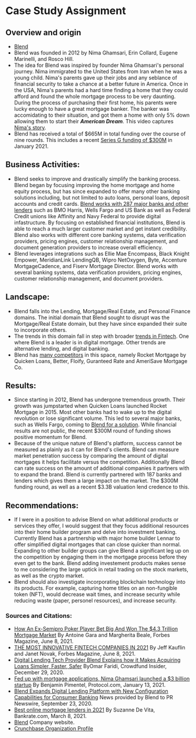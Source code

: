 # Case Study Assignment 
## Overview and origin  

* [Blend](https://blend.com/)
* Blend was founded in 2012 by Nima Ghamsari, Erin Collard, Eugene Marinelli, and Rosco Hill. 
* The idea for Blend was inspired by founder Nima Ghamsari's personal journey. Nima immigrated to the United States from Iran when he was a young child. Nima's parents gave up their jobs and any seblance of financial security to take a chance at a better future in America. Once in the USA, Nima's parents had a hard time finding a home that they could afford and found the whole mortgage process to be very daunting. During the process of purchasing their first home, his parents were lucky enough to have a great mortgage banker. The banker was accomidating to their situation, and got them a home with only 5% down allowing them to start their ***American Dream***. This video captures [Nima's story](https://vimeo.com/288628928).
* Blend has received a total of $665M in total funding over the course of nine rounds. This includes a recent [Series G funding of $300M](https://www.protocol.com/fintech/blend-mortgage-series-g-valuation) in January 2021.</p>
## Business Activities:
* Blend seeks to improve and drastically simplify the banking process. Blend began by focusing improving the home mortgage and home equity process, but has since expanded to offer many other banking solutions including, but not limited to auto loans, personal loans, deposit accounts and credit cards. [Blend works with 287 major banks and other lenders](https://blend.com/customers/) such as BMO Harris, Wells Fargo and US Bank as well as Federal Credit unions like Affinity and Navy Federal to provide digital infastructure. By focusing on established financial institutions, Blend is able to reach a much larger customer market and get instant credibility. Blend also works with different core banking systems, data verification providers, pricing engines, customer relationship management, and document generation providers to increase overall efficiency. 
* Blend leverages integrations such as Ellie Mae Encompass, Black Knight Empower, MeridianLink LendingQB, Wipro NetOxygen, Byte, Accenture MortgageCadence, and Fiserv Mortgage Director. Blend works with several banking systems, data verification providers, pricing engines, customer relationship management, and document providers.</p>
## Landscape:
* Blend falls into the Lending, Mortgage/Real Estate, and Personal Finance domains. The initial domain that Blend sought to disrupt was the Mortgage/Real Estate domain, but they have since expanded their suite to incorporate others. 
* The trends in this domain fall in step with broader [trends in Fintech](https://djangostars.com/blog/fintech-trends/). One where Blend is a leader is in digital mortgage. Other trends are alternative lending, and digital banking. 
* Blend has [many competitors](https://www.bankrate.com/mortgages/best-lenders/online-mortgage-lenders/) in this space, namely Rocket Mortgage by Quicken Loans, Better, Floify, Guranteed Rate and AmeriSave Mortgage Co.</p>
## Results:
* Since starting in 2012, Blend has undergone tremendous growth. Their growth was jumpstarted when Quicken Loans launched Rocket Mortgage in 2015. Most other banks had to wake up to the digital revolution or lose significant volume. This led to several major banks, such as Wells Fargo, coming to [Blend for a solution](https://www.forbes.com/sites/antoinegara/2021/06/08/how-an-ex-semipro-poker-player-bet-big-and-won-the-43-trillion-mortgage-market/?sh=c214ff66f7c2). While financial results are not public, the recent $300M round of funding shows positive momentum for Blend.
* Because of the unique nature of Blend's platform, success cannot be measured as plainly as it can for Blend's clients. Blend can measure market penetration success by comparing the amount of digital mortgages it helps facilitate versus the competition. Additionally Blend can rate success on the amount of additional companies it partners with to expand the brand. Blend is currently partnered with 187 banks and lenders which gives them a large impact on the market. The $300M funding round, as well as a recent $3.3B valuation lend credence to this.</p>
## Recommendations:
* If I were in a position to advise Blend on what additional products or services they offer, I would suggest that they focus additional resources into their home builder program and delve into investment banking. Currently Blend has a partnership with major home builder Lennar to offer simplified digital mortgages that can close quicker than normal. Expanding to other builder groups can give Blend a significant leg up on the competition by engaging them in the mortgage process before they even get to the bank. Blend adding investement products makes sense to me considering the large uptick in retail trading on the stock markets, as well as the crypto market. 
* Blend should also investigate incorporating blockchain technology into its products. For example, capturing home titles on an non-fungible token (NFT), would decrease wait times, and increase security while reducing waste (paper, personel resources), and increase security.</p>   
### Sources and Citations:
* [How An Ex-Semipro Poker Player Bet Big And Won The $4.3 Trillion Mortgage Market](https://www.forbes.com/sites/antoinegara/2021/06/08/how-an-ex-semipro-poker-player-bet-big-and-won-the-43-trillion-mortgage-market/?sh=c214ff66f7c2) By Antoine Gara and Margherita Beale, Forbes Magazine, June 8, 2021.  
* [THE MOST INNOVATIVE FINTECH COMPANIES IN 2021](https://www.forbes.com/fintech/2021/#25406ab231a6) By Jeff Kauflin and Janet Novak, Forbes Magazine, June 8, 2021. 
* [Digital Lending Tech Provider Blend Explains how it Makes Acquiring Loans Simpler, Faster, Safer](https://www.crowdfundinsider.com/2020/12/170729-digital-lending-tech-provider-blend-explains-how-it-makes-acquiring-loans-simpler-faster-safer/) ByOmar Faridi, Crowdfund Insider, December 29, 2020.  
* [Fed up with mortgage applications, Nima Ghamsari launched a $3 billion startup](https://www.protocol.com/fintech/blend-mortgage-series-g-valuation) By Benjamin Pimentel, Protocol.com, January 13, 2021.
* [Blend Expands Digital Lending Platform with New Configuration Capabilities for Consumer Banking](https://www.prnewswire.com/news-releases/blend-expands-digital-lending-platform-with-new-configuration-capabilities-for-consumer-banking-301136185.html) News provided by Blend to PR Newswire, September 23, 2020.
* [Best online mortgage lenders in 2021](https://www.bankrate.com/mortgages/best-lenders/online-mortgage-lenders/) By Suzanne De Vita, Bankrate.com, March 8, 2021.
* [Blend](Blend.com) Company website.
* [Crunchbase Organization Profile](https://www.crunchbase.com/organization/blend-labs)


 